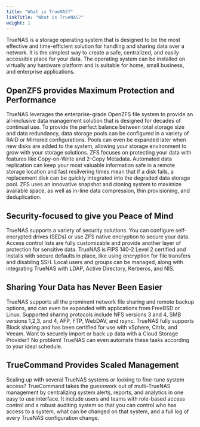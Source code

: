 ```yaml
---
title: "What is TrueNAS?"
linkTitle: "What is TrueNAS?"
weight: 1
---
```


TrueNAS is a storage operating system that is designed to be the most effective and time-efficient solution for handling and sharing data over a network.
It is the simplest way to create a safe, centralized, and easily accessible place for your data.
The operating system can be installed on virtually any hardware platform and is suitable for home, small business, and enterprise applications.

## OpenZFS provides Maximum Protection and Performance

TrueNAS leverages the enterprise-grade OpenZFS file system to provide an all-inclusive data management solution that is designed for decades of continual use.
To provide the perfect balance between total storage size and data redundancy, data storage pools can be configured in a variety of RAID or Mirrored configurations.
Pools can even be expanded later when new disks are added to the system, allowing your storage environment to grow with your storage solutions.
ZFS focuses on protecting your data with features like Copy-on-Write and 2-Copy Metadata.
Automated data replication can keep your most valuable information safe in a remote storage location and fast resilvering times mean that if a disk fails, a replacement disk can be quickly integrated into the degraded data storage pool.
ZFS uses an innovative snapshot and cloning system to maximize available space, as well as in-line data compression, thin provisioning, and deduplication.

## Security-focused to give you Peace of Mind

TrueNAS supports a variety of security solutions.
You can configure self-encrypted drives (SEDs) or use ZFS native encryption to secure your data.
Access control lists are fully customizable and provide another layer of protection for sensitive data.
TrueNAS is FIPS 140-2 Level 2 certified and installs with secure defaults in place, like using encryption for file transfers and disabling SSH.
Local users and groups can be managed, along with integrating TrueNAS with LDAP, Active Directory, Kerberos, and NIS.

## Sharing Your Data has Never Been Easier

TrueNAS supports all the prominent network file sharing and remote backup options, and can even be expanded with applications from FreeBSD or Linux.
Supported sharing protocols include NFS versions 3 and 4, SMB versions 1,2,3, and 4, AFP, FTP, WebDAV, and rsync.
TrueNAS fully supports Block sharing and has been certified for use with vSphere, Citrix, and Veeam.
Want to securely import or back up data with a Cloud Storage Provider?
No problem!
TrueNAS can even automate these tasks according to your ideal schedule.

## TrueCommand Provides Scaled Management

Scaling up with several TrueNAS systems or looking to fine-tune system access?
TrueCommand takes the guesswork out of multi-TrueNAS management by centralizing system alerts, reports, and analytics in one easy to use interface.
It include users and teams with role-based access control and a robust auditing system so that you can control who has access to a system, what can be changed on that system, and a full log of every TrueNAS configuration change.
